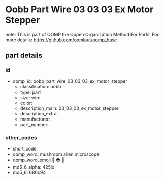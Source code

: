 # Oobb Part Wire 03 03 03 Ex Motor Stepper  

note: This is part of OOMP the Oopen Organization Method For Parts. For more details: https://github.com/oomlout/oomp_base

##  part details





### id
* oomp_id: oobb_part_wire_03_03_03_ex_motor_stepper
  * classification: oobb
  * type: part
  * size: wire
  * color: 
  * description_main: 03_03_03_ex_motor_stepper
  * description_extra: 
  * manufacturer: 
  * part_number: 

### other_codes
* short_code: 
* oomp_word: mushroom alien microscope
* oomp_word_emoji :mushroom: :alien: :microscope:
* md5_6_alpha: 425jo
* md5_6: 680c94